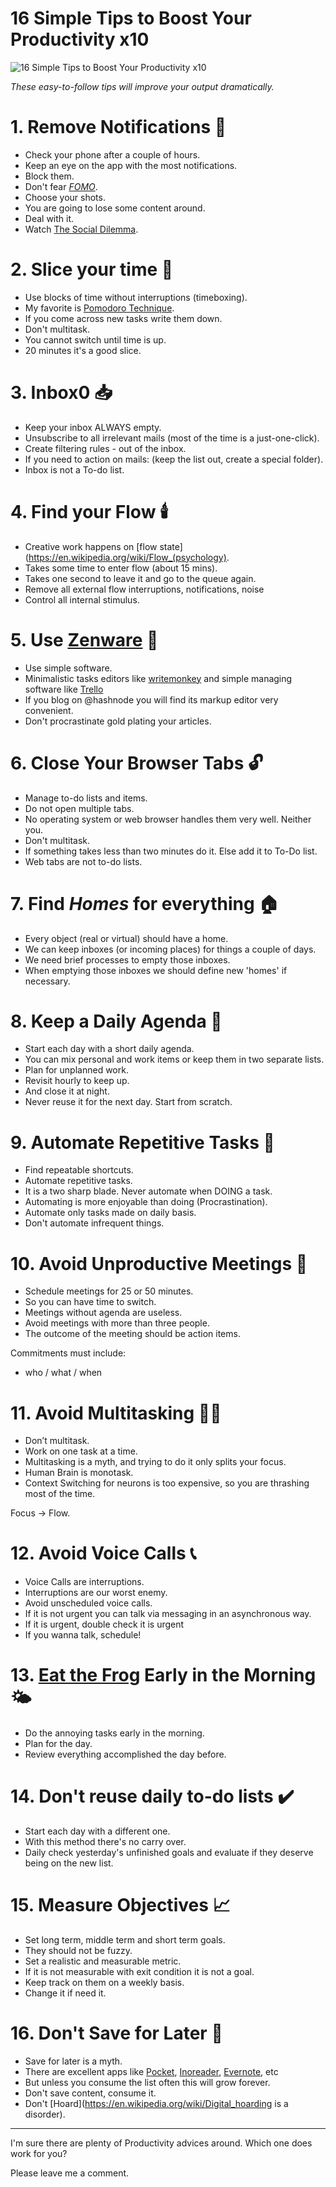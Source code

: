 # 16 Simple Tips to Boost Your Productivity x10

![16 Simple Tips to Boost Your Productivity x10](2d226814070091fbfe77f9b3720339f6.gif)

*These easy-to-follow tips will improve your output dramatically.*

# 1. Remove Notifications 🔔

- Check your phone after a couple of hours. 
- Keep an eye on the app with the most notifications.
- Block them.
- Don't fear *[FOMO](https://en.wikipedia.org/wiki/Fear_of_missing_out)*.
- Choose your shots.
- You are going to lose some content around.
- Deal with it.
- Watch [The Social Dilemma](https://www.imdb.com/title/tt11464826/).

# 2. Slice your time 🍕

- Use blocks of time without interruptions (timeboxing).
- My favorite is [Pomodoro Technique](https://en.wikipedia.org/wiki/Pomodoro_Technique).
- If you come across new tasks write them down.
- Don't multitask.
- You cannot switch until time is up.
- 20 minutes it's a good slice.

# 3. Inbox0 📥

- Keep your inbox ALWAYS empty.
- Unsubscribe to all irrelevant mails (most of the time is a just-one-click).
- Create filtering rules - out of the inbox.
- If you need to action on mails: (keep the list out, create a special folder).
- Inbox is not a To-do list.

# 4. Find your Flow 🕯️

- Creative work happens on [flow state](https://en.wikipedia.org/wiki/Flow_(psychology).
- Takes some time to enter flow (about 15 mins).
- Takes one second to leave it and go to the queue again.
- Remove all external flow interruptions, notifications, noise
- Control all internal stimulus.

# 5. Use [Zenware](https://searchunifiedcommunications.techtarget.com/definition/zenware) 💭

- Use simple software.
- Minimalistic tasks editors like [writemonkey](https://writemonkey.com/) and simple managing software like [Trello](https://trello.com/)
- If you blog on @hashnode you will find its markup editor very convenient.
- Don't procrastinate gold plating your articles.

# 6. Close Your Browser Tabs 🔓

- Manage to-do lists and items.
- Do not open multiple tabs.
- No operating system or web browser handles them very well. Neither you.
- Don't multitask.
- If something takes less than two minutes do it. Else add it to To-Do list.
- Web tabs are not to-do lists.

# 7. Find *Homes* for everything 🏠

- Every object (real or virtual) should have a home.
- We can keep inboxes (or incoming places) for things a couple of days.
- We need brief processes to empty those inboxes.
- When emptying those inboxes we should define new 'homes' if necessary.

# 8. Keep a Daily Agenda 📅

- Start each day with a short daily agenda.
- You can mix personal and work items or keep them in two separate lists.
- Plan for unplanned work.
- Revisit hourly to keep up.
- And close it at night.
- Never reuse it for the next day. Start from scratch.

# 9. Automate Repetitive Tasks 🤖

- Find repeatable shortcuts.
- Automate repetitive tasks.
- It is a two sharp blade. Never automate when DOING a task.
- Automating is more enjoyable than doing (Procrastination).
- Automate only tasks made on daily basis.
- Don't automate infrequent things.

# 10. Avoid Unproductive Meetings 🤝

- Schedule meetings for 25 or 50 minutes.
- So you can have time to switch.
- Meetings without agenda are useless.
- Avoid meetings with more than three people.
- The outcome of the meeting should be action items.

Commitments must include:
- who / what / when

# 11. Avoid Multitasking 👨‍💼

- Don’t multitask. 
- Work on one task at a time. 
- Multitasking is a myth, and trying to do it only splits your focus.
- Human Brain is monotask.
- Context Switching for neurons is too expensive, so you are thrashing most of the time.

Focus -> Flow.

# 12. Avoid Voice Calls 📞

- Voice Calls are interruptions.
- Interruptions are our worst enemy.
- Avoid unscheduled voice calls.
- If it is not urgent you can talk via messaging in an asynchronous way.
- If it is urgent, double check it is urgent
- If you wanna talk, schedule!

# 13. [Eat the Frog](https://todoist.com/productivity-methods/eat-the-frog) Early in the Morning 🌤️

- Do the annoying tasks early in the morning.
- Plan for the day.
- Review everything accomplished the day before.

# 14. Don't reuse daily to-do lists ✔️

- Start each day with a different one.
- With this method there's no carry over.
- Daily check yesterday's unfinished goals and evaluate if they deserve being on the new list.

# 15. Measure Objectives 📈

- Set long term, middle term and short term goals.
- They should not be fuzzy.
- Set a realistic and measurable metric.
- If it is not measurable with exit condition it is not a goal.
- Keep track on them on a weekly basis.
- Change it if need it.

# 16. Don't Save for Later 🍓

- Save for later is a myth.
- There are excellent apps like 
[Pocket](https://getpocket.com/), [Inoreader](https://www.inoreader.com/), [Evernote](https://evernote.com/), etc
- But unless you consume the list often this will grow forever.
- Don't save content, consume it.
- Don't [Hoard](https://en.wikipedia.org/wiki/Digital_hoarding is a disorder).

* * *

I'm sure there are plenty of Productivity advices around. Which one does work for you? 

Please leave me a comment.